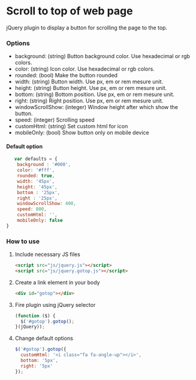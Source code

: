 # Scroll to top of web page

jQuery plugin to display a button for scrolling the page to the top.

### Options

- background: (string) Button background color. Use hexadecimal or rgb colors.
- color: (string) Icon color. Use hexadecimal or rgb colors.
- rounded: (bool) Make the button rounded
- width: (string) Button width. Use px, em or rem mesure unit.
- height: (string) Button height. Use px, em or rem mesure unit.
- bottom: (string) Bottom position. Use px, em or rem mesure unit.
- right: (string) Right position. Use px, em or rem mesure unit.
- windowScrollShow: (integer) Window height after which show the button.
- speed: (integer) Scrolling speed
- customHtml: (string) Set custom html for icon
- mobileOnly: (bool) Show button only on mobile device

#### Default option

```javascript
   var defaults = {
    background : '#000',
    color: '#fff',
    rounded: true,
    width: '45px',
    height: '45px',
    bottom : '25px',
    right : '25px',
    windowScrollShow: 400,
    speed: 800,
    customHtml: '',
    mobileOnly: false
}
```

### How to use

1. Include necessary JS files

   ```html
   <script src="js/jquery.js"></script>
   <script src="js/jquery.gotop.js"></script>
   ```

2. Create a link element in your body

   ```html
   <div id="gotop"></div>
   ```

3. Fire plugin using jQuery selector

   ```javascript
   (function ($) {
     $('#gotop').gotop();
   }(jQuery));
   ```

4. Change default options

   ```javascript
   $('#gotop').gotop({
     customHtml: '<i class="fa fa-angle-up"></i>',
     bottom: '5px',
     right: '5px'
   });
   ```
